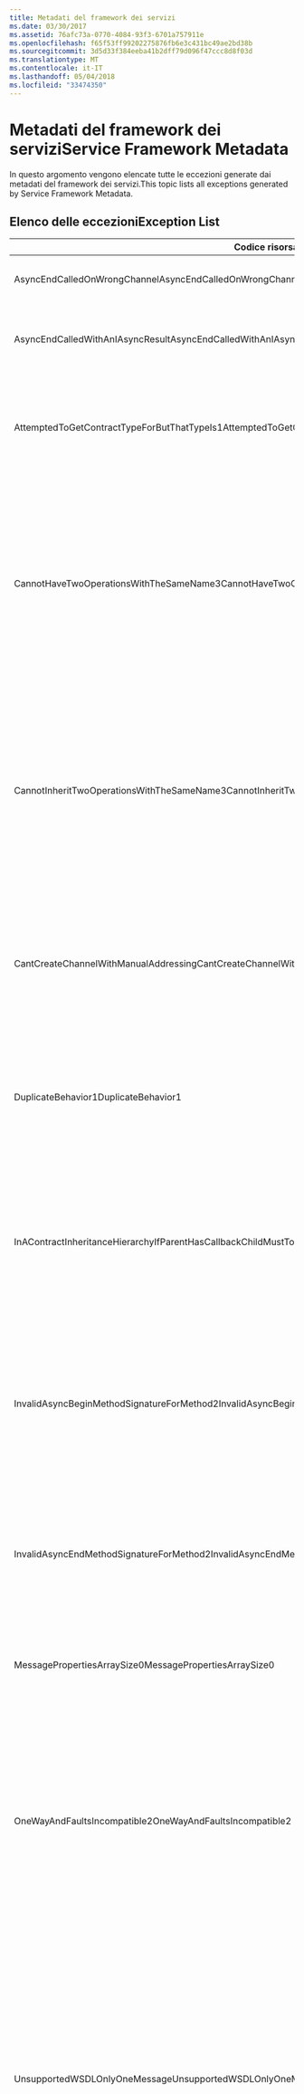 ```yaml
---
title: Metadati del framework dei servizi
ms.date: 03/30/2017
ms.assetid: 76afc73a-0770-4084-93f3-6701a757911e
ms.openlocfilehash: f65f53ff99202275876fb6e3c431bc49ae2bd38b
ms.sourcegitcommit: 3d5d33f384eeba41b2dff79d096f47ccc8d8f03d
ms.translationtype: MT
ms.contentlocale: it-IT
ms.lasthandoff: 05/04/2018
ms.locfileid: "33474350"
---
```

# <a name="service-framework-metadata"></a><span data-ttu-id="b5262-102">Metadati del framework dei servizi</span><span class="sxs-lookup"><span data-stu-id="b5262-102">Service Framework Metadata</span></span>
<span data-ttu-id="b5262-103">In questo argomento vengono elencate tutte le eccezioni generate dai metadati del framework dei servizi.</span><span class="sxs-lookup"><span data-stu-id="b5262-103">This topic lists all exceptions generated by Service Framework Metadata.</span></span>  
  
## <a name="exception-list"></a><span data-ttu-id="b5262-104">Elenco delle eccezioni</span><span class="sxs-lookup"><span data-stu-id="b5262-104">Exception List</span></span>  
  
|<span data-ttu-id="b5262-105">Codice risorsa</span><span class="sxs-lookup"><span data-stu-id="b5262-105">Resource Code</span></span>|<span data-ttu-id="b5262-106">Stringa di risorsa</span><span class="sxs-lookup"><span data-stu-id="b5262-106">Resource String</span></span>|  
|-------------------|---------------------|  
|<span data-ttu-id="b5262-107">AsyncEndCalledOnWrongChannel</span><span class="sxs-lookup"><span data-stu-id="b5262-107">AsyncEndCalledOnWrongChannel</span></span>|<span data-ttu-id="b5262-108">Il metodo End asincrono è stato chiamato sul canale errato.</span><span class="sxs-lookup"><span data-stu-id="b5262-108">An asynchronous End was called on the wrong channel.</span></span>|  
|<span data-ttu-id="b5262-109">AsyncEndCalledWithAnIAsyncResult</span><span class="sxs-lookup"><span data-stu-id="b5262-109">AsyncEndCalledWithAnIAsyncResult</span></span>|<span data-ttu-id="b5262-110">Il metodo End asincrono è stato chiamato con un IAsyncResult di un metodo Begin diverso.</span><span class="sxs-lookup"><span data-stu-id="b5262-110">An asynchronous End was called with an IAsyncResult from a different Begin method.</span></span>|  
|<span data-ttu-id="b5262-111">AttemptedToGetContractTypeForButThatTypeIs1</span><span class="sxs-lookup"><span data-stu-id="b5262-111">AttemptedToGetContractTypeForButThatTypeIs1</span></span>|<span data-ttu-id="b5262-112">È stato eseguito un tentativo di ottenere il tipo di contratto dell'entità specificata. Tuttavia, il tipo è diverso da ServiceContract né eredita un ServiceContract.</span><span class="sxs-lookup"><span data-stu-id="b5262-112">Attempted to get contract type for the specified.The type is not a ServiceContract and it does not inherit a ServiceContract.</span></span>|  
|<span data-ttu-id="b5262-113">CannotHaveTwoOperationsWithTheSameName3</span><span class="sxs-lookup"><span data-stu-id="b5262-113">CannotHaveTwoOperationsWithTheSameName3</span></span>|<span data-ttu-id="b5262-114">Nello stesso contratto non possono essere presenti due operazioni aventi lo stesso nome.</span><span class="sxs-lookup"><span data-stu-id="b5262-114">Cannot have two operations in the same contract with the same name.</span></span> <span data-ttu-id="b5262-115">I metodi specificati contenuti nel tipo specificato violano questa regola.</span><span class="sxs-lookup"><span data-stu-id="b5262-115">The specified methods in the specified type violate this rule.</span></span> <span data-ttu-id="b5262-116">È possibile cambiare il nome di una delle operazioni modificando il nome del metodo o utilizzando la proprietà Name di OperationContractAttribute.</span><span class="sxs-lookup"><span data-stu-id="b5262-116">Change the name of one of the operations by changing the method name or by using the Name property of OperationContractAttribute.</span></span>|  
|<span data-ttu-id="b5262-117">CannotInheritTwoOperationsWithTheSameName3</span><span class="sxs-lookup"><span data-stu-id="b5262-117">CannotInheritTwoOperationsWithTheSameName3</span></span>|<span data-ttu-id="b5262-118">Impossibile ereditare due diverse operazioni aventi lo stesso nome.</span><span class="sxs-lookup"><span data-stu-id="b5262-118">Cannot inherit two different operations with the same name.</span></span> <span data-ttu-id="b5262-119">Le operazioni specificate appartenenti ai contratti specificati violano questa regola.</span><span class="sxs-lookup"><span data-stu-id="b5262-119">The specified operation from the specified contracts violate this rule.</span></span> <span data-ttu-id="b5262-120">È possibile cambiare il nome di una delle operazioni modificando il nome del metodo o utilizzando la proprietà Name di OperationContractAttribute.</span><span class="sxs-lookup"><span data-stu-id="b5262-120">Change the name of one of the operations by changing the method name or by using the Name property of OperationContractAttribute.</span></span>|  
|<span data-ttu-id="b5262-121">CantCreateChannelWithManualAddressing</span><span class="sxs-lookup"><span data-stu-id="b5262-121">CantCreateChannelWithManualAddressing</span></span>|<span data-ttu-id="b5262-122">Impossibile creare il canale per un contratto che richiede un request/reply e un'associazione che a sua volta richiede l'indirizzamento manuale ma supporta solo la comunicazione duplex.</span><span class="sxs-lookup"><span data-stu-id="b5262-122">Cannot create a channel for a contract that requires a request/reply and a binding that requires manual addressing but only supports duplex communication.</span></span>|  
|<span data-ttu-id="b5262-123">DuplicateBehavior1</span><span class="sxs-lookup"><span data-stu-id="b5262-123">DuplicateBehavior1</span></span>|<span data-ttu-id="b5262-124">Impossibile aggiungere il valore alla raccolta</span><span class="sxs-lookup"><span data-stu-id="b5262-124">The value cannot be added to the collection.</span></span> <span data-ttu-id="b5262-125">perché quest'ultima contiene già un elemento dello stesso tipo specificato.</span><span class="sxs-lookup"><span data-stu-id="b5262-125">The collection already contains an item of the same specified type.</span></span> <span data-ttu-id="b5262-126">Questa raccolta supporta solo un'istanza di ogni tipo.</span><span class="sxs-lookup"><span data-stu-id="b5262-126">This collection only supports one instance of each type.</span></span>|  
|<span data-ttu-id="b5262-127">InAContractInheritanceHierarchyIfParentHasCallbackChildMustToo</span><span class="sxs-lookup"><span data-stu-id="b5262-127">InAContractInheritanceHierarchyIfParentHasCallbackChildMustToo</span></span>|<span data-ttu-id="b5262-128">Poiché per il contratto del servizio di base specificato è stato definito un determinato tipo di contratto di callback, anche per il contratto del servizio derivato specificato occorre definire lo stesso tipo di contratto di callback o un tipo derivato.</span><span class="sxs-lookup"><span data-stu-id="b5262-128">Because the specified base service contract has a specified callback contract, the specified derived service contract must also specify either the specified type, or a derived type as its callback contract.</span></span>|  
|<span data-ttu-id="b5262-129">InvalidAsyncBeginMethodSignatureForMethod2</span><span class="sxs-lookup"><span data-stu-id="b5262-129">InvalidAsyncBeginMethodSignatureForMethod2</span></span>|<span data-ttu-id="b5262-130">Firma non valida del metodo Begin asincrono per il metodo specificato nel ServiceContract del tipo specificato.</span><span class="sxs-lookup"><span data-stu-id="b5262-130">Invalid asynchronous Begin method signature for the specified method in the specified ServiceContract type.</span></span> <span data-ttu-id="b5262-131">Il metodo Begin deve accettare un AsyncCallback e un oggetto come ultimi due argomenti e restituire un IAsyncResult.</span><span class="sxs-lookup"><span data-stu-id="b5262-131">Your begin method must take an AsyncCallback and an object as the last two arguments and return an IAsyncResult.</span></span>|  
|<span data-ttu-id="b5262-132">InvalidAsyncEndMethodSignatureForMethod2</span><span class="sxs-lookup"><span data-stu-id="b5262-132">InvalidAsyncEndMethodSignatureForMethod2</span></span>|<span data-ttu-id="b5262-133">Firma non valida del metodo End asincrono per il metodo specificato nel ServiceContract del tipo specificato.</span><span class="sxs-lookup"><span data-stu-id="b5262-133">Invalid asynchronous End method signature for the specified method in the specified ServiceContract type.</span></span> <span data-ttu-id="b5262-134">Il metodo End deve accettare un IAsyncResult come ultimo argomento.</span><span class="sxs-lookup"><span data-stu-id="b5262-134">Your end method must take an IAsyncResult as the last argument.</span></span>|  
|<span data-ttu-id="b5262-135">MessagePropertiesArraySize0</span><span class="sxs-lookup"><span data-stu-id="b5262-135">MessagePropertiesArraySize0</span></span>|<span data-ttu-id="b5262-136">La matrice passata non dispone di spazio sufficiente per contenere tutte le proprietà incluse nella raccolta.</span><span class="sxs-lookup"><span data-stu-id="b5262-136">The array that was passed does not have enough space to hold all the properties contained by this collection.</span></span>|  
|<span data-ttu-id="b5262-137">OneWayAndFaultsIncompatible2</span><span class="sxs-lookup"><span data-stu-id="b5262-137">OneWayAndFaultsIncompatible2</span></span>|<span data-ttu-id="b5262-138">Il metodo specificato nel tipo specificato è contrassegnato IsOneWay=true e dichiara uno o più attributi FaultContractAttribute.</span><span class="sxs-lookup"><span data-stu-id="b5262-138">The specified method in the specified type is marked as IsOneWay=true and declares one or more FaultContractAttributes.</span></span> <span data-ttu-id="b5262-139">I metodi One-way non possono dichiarare attributi FaultContractAttribute.</span><span class="sxs-lookup"><span data-stu-id="b5262-139">One-way methods cannot declare FaultContractAttributes.</span></span> <span data-ttu-id="b5262-140">Per risolvere il problema, impostare IsOneWay su False o rimuovere gli attributi FaultContractAttribute.</span><span class="sxs-lookup"><span data-stu-id="b5262-140">Change IsOneWay to false or remove the FaultContractAttributes.</span></span>|  
|<span data-ttu-id="b5262-141">UnsupportedWSDLOnlyOneMessage</span><span class="sxs-lookup"><span data-stu-id="b5262-141">UnsupportedWSDLOnlyOneMessage</span></span>|<span data-ttu-id="b5262-142">Web Services Description Language non supportato.</span><span class="sxs-lookup"><span data-stu-id="b5262-142">Unsupported Web Services Description Language.</span></span> <span data-ttu-id="b5262-143">È supportata solo una parte messaggio per i messaggi di errore.</span><span class="sxs-lookup"><span data-stu-id="b5262-143">Only one message part is supported for fault messages.</span></span> <span data-ttu-id="b5262-144">Il messaggio di errore fa riferimento a più di una parte del messaggio.</span><span class="sxs-lookup"><span data-stu-id="b5262-144">This fault message refers to more than one message part.</span></span> <span data-ttu-id="b5262-145">Se si dispone di accesso in modifica al file Web Services Description Language, è possibile risolvere il problema rimuovendo le parti del messaggio in eccesso in modo tale che il messaggio di errore faccia riferimento solo a una parte.</span><span class="sxs-lookup"><span data-stu-id="b5262-145">If you have edit access to the Web Services Description Language file, you can fix the problem by removing the extra message parts such that fault message references just one part.</span></span>|  
|<span data-ttu-id="b5262-146">UnsupportedWSDLTheFault</span><span class="sxs-lookup"><span data-stu-id="b5262-146">UnsupportedWSDLTheFault</span></span>|<span data-ttu-id="b5262-147">Web Services Description Language non supportato.</span><span class="sxs-lookup"><span data-stu-id="b5262-147">Unsupported Web Services Description Language.</span></span> <span data-ttu-id="b5262-148">La parte del messaggio di errore deve far riferimento a un elemento.</span><span class="sxs-lookup"><span data-stu-id="b5262-148">The fault message part must reference an element.</span></span> <span data-ttu-id="b5262-149">Questo messaggio di errore non fa riferimento ad alcun elemento.</span><span class="sxs-lookup"><span data-stu-id="b5262-149">This fault message does not refer to an element.</span></span> <span data-ttu-id="b5262-150">Se si dispone di accesso in modifica al documento Web Services Definition Language, è possibile risolvere il problema facendo riferimento a un elemento dello schema utilizzando l'attributo "element".</span><span class="sxs-lookup"><span data-stu-id="b5262-150">If you have edit access to the Web Services Definition Language document, you can fix the problem by referencing a schema element using the 'element' attribute.</span></span>|  
|<span data-ttu-id="b5262-151">WsdlImportErrorDependencyDetail</span><span class="sxs-lookup"><span data-stu-id="b5262-151">WsdlImportErrorDependencyDetail</span></span>|<span data-ttu-id="b5262-152">Errore durante l'importazione dell'entità specificata da cui dipende l'altro valore specificato.</span><span class="sxs-lookup"><span data-stu-id="b5262-152">An error occurred while importing the specified that the other specified value is dependent on.</span></span> <span data-ttu-id="b5262-153">Viene specificato anche il valore Xpath.</span><span class="sxs-lookup"><span data-stu-id="b5262-153">The Xpath is also specified.</span></span>|  
|<span data-ttu-id="b5262-154">XsdMissingRequiredAttribute1</span><span class="sxs-lookup"><span data-stu-id="b5262-154">XsdMissingRequiredAttribute1</span></span>|<span data-ttu-id="b5262-155">L'attributo obbligatorio specificato è mancante.</span><span class="sxs-lookup"><span data-stu-id="b5262-155">Missing the specified required attribute.</span></span>|
